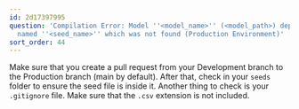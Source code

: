```yaml
---
id: 2d17397995
question: 'Compilation Error: Model ''<model_name>'' (<model_path>) depends on a node
  named ''<seed_name>'' which was not found (Production Environment)'
sort_order: 44
---
```


Make sure that you create a pull request from your Development branch to the Production branch (main by default). After that, check in your `seeds` folder to ensure the seed file is inside it. Another thing to check is your `.gitignore` file. Make sure that the `.csv` extension is not included.